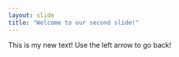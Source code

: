 ```yaml
---
layout: slide
title: "Welcome to our second slide!"
---
```

This is my new text!
Use the left arrow to go back! 